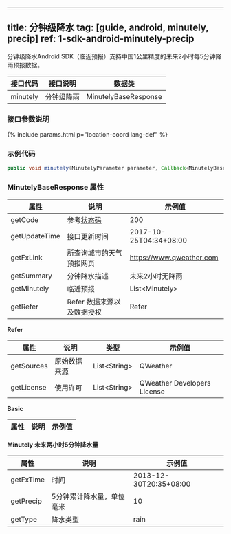 <!--
 * @Date: 2025-03-06 10:02:06
 * @LastEditors: 韩笑白
 * @LastEditTime: 2025-03-13 15:43:34
 * @FilePath: /dev-site/docs/_zh/android-sdk/minutely/android-minutely-precipitation.md
-->
---
title: 分钟级降水
tag: [guide, android, minutely, precip]
ref: 1-sdk-android-minutely-precip
---

分钟级降水Android SDK（临近预报）支持中国1公里精度的未来2小时每5分钟降雨预报数据。

| 接口代码| 接口说明       | 数据类       |
| ---------- | ----------- | ------------ |
| minutely | 分钟级降雨 | MinutelyBaseResponse |

### 接口参数说明

{% include params.html p="location-coord lang-def" %}

### 示例代码

```java
public void minutely(MinutelyParameter parameter, Callback<MinutelyBaseResponse> callback);
```

### MinutelyBaseResponse 属性

| 属性            | 说明                       | 示例值               |
| --------------- | -------------------------- | -------------------- |
| getCode         | 参考[状态码](/docs/resource/status-code/)                    | 200  |
| getUpdateTime | 接口更新时间             | 2017-10-25T04:34+08:00     |
| getFxLink     | 所查询城市的天气预报网页 | https://www.qweather.com |
| getSummary      | 分钟降水描述               | 未来2小时无降雨      |
| getMinutely | 临近预报                   | List&lt;Minutely&gt; |
| getRefer        | Refer 数据来源以及数据授权 | Refer                |

**Refer**

| 属性        | 说明        | 类型                | 示例值        |
| ---------- | ----------- | ------------------ | ------------ |
| getSources | 原始数据来源  | List&lt;String&gt; | QWeather     |
| getLicense | 使用许可     | List&lt;String&gt; | QWeather Developers License |

**Basic**

| 属性          | 说明                     | 示例值               |
| ------------- | ------------------------ | -------------------- |

**Minutely 未来两小时5分钟降水量**

| 属性      | 说明                       | 示例值           |
| --------- | -------------------------- | ---------------- |
| getFxTime | 时间 | 2013-12-30T20:35+08:00 |
| getPrecip | 5分钟累计降水量，单位毫米                     | 10               |
| getType   | 降水类型                   | rain             |
